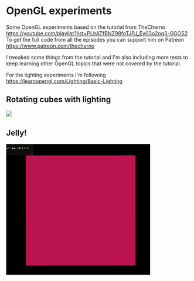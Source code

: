 # OpenGL experiments

Some OpenGL experiments based on the tutorial from TheCherno https://youtube.com/playlist?list=PLlrATfBNZ98foTJPJ_Ev03o2oq3-GGOS2
To get the full code from all the episodes you can support him on Patreon https://www.patreon.com/thecherno

I tweaked some things from the tutorial and I'm also including more tests to keep learning other OpenGL topics that were not covered by the tutorial.

For the lighting experiments I'm following https://learnopengl.com/Lighting/Basic-Lighting

## Rotating cubes with lighting

![](experiments/rotating_cubes.gif)


## Jelly!

![](experiments/jelly.gif)
